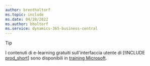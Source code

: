 ```yaml
---
author: brentholtorf
ms.topic: include
ms.date: 04/28/2022
ms.author: bholtorf
ms.service: dynamics-365-business-central
---
```

> [!TIP]
> I contenuti di e-learning gratuiti sull'interfaccia utente di [!INCLUDE [prod_short](prod_short.md)] sono disponibili in [training Microsoft](/training/dynamics365/business-central?WT.mc_id=dyn365bc_landingpage-docs).
